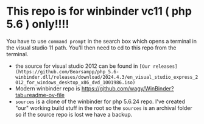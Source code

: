 # This repo is for winbinder vc11 ( php 5.6 ) only!!!!

You have to use ```command prompt``` in the search box which opens a terminal in the visual studio 11 path.
You'll then need to cd to this repo from the terminal.

* the source for visual studio 2012 can be found in ```[Our releases](https://github.com/Bearsampp/php_5.6-winbinder.dll/releases/download/2024.4.3/en_visual_studio_express_2012_for_windows_desktop_x86_dvd_1001986.iso)```
* Modern winbinder repo is https://github.com/wagy/WinBinder?tab=readme-ov-file
* ```sources```  is a clone of the winbinder for php 5.6.24 repo.  I've created "our" working build stuff in the root so the ```sources``` is an archival folder so if the source repo is lost we have a backup.
  
